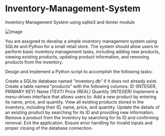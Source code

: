 # Inventory-Management-System
Inventory Management System using sqlite3 and tkinter module

![image](https://github.com/owenlim225/Inventory-Management-System/assets/87555304/83b82a6d-7ccc-42e8-ae7e-d8a6470bbe29)


You are assigned to develop a simple inventory management system using SQLite and Python for a small retail store. The system should allow users to perform basic inventory management tasks, including adding new products, viewing existing products, updating product information, and removing products from the inventory.

Design and implement a Python script to accomplish the following tasks:

Create a SQLite database named "inventory.db" if it does not already exist.
Create a table named "products" with the following columns:
ID (INTEGER, PRIMARY KEY)
Name (TEXT)
Price (REAL)
Quantity (INTEGER)
Implement a menu-driven interface that allows users to:
Add a new product by entering its name, price, and quantity.
View all existing products stored in the inventory, including their ID, name, price, and quantity.
Update the details of an existing product by searching for its ID and providing new information.
Remove a product from the inventory by searching for its ID and confirming removal.
Exit the application.
Ensure error handling for invalid inputs and proper closing of the database connection.
